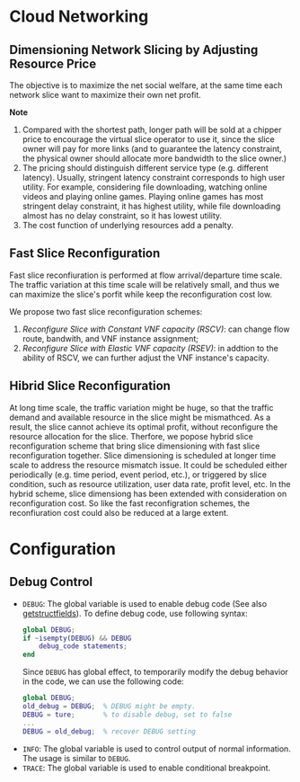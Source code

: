 # Cloud Networking
## Dimensioning Network Slicing by Adjusting Resource Price
The objective is to maximize the net social welfare, at the same time each network slice want to maximize their own net profit. 

**Note**
1. Compared with the shortest path, longer path will be sold at a chipper price to encourage the virtual slice operator to use it, since the slice owner will pay for more links (and to guarantee the latency constraint, the physical owner should allocate more bandwidth to the slice owner.)
2. The pricing should distinguish different service type (e.g. different latency).
Usually, stringent latency constraint corresponds to high user utility. 
For example, considering file downloading, watching online videos and playing online games. 
Playing online games has most stringent delay constraint, it has highest utility, while file downloading almost has no delay constraint, so it has lowest utility.
3. The cost function of underlying resources add a penalty. 

## Fast Slice Reconfiguration

Fast slice reconfiuration is performed at flow arrival/departure time scale. 
The traffic variation at this time scale will be relatively small, and thus we can maximize the slice's porfit while keep the reconfiguration cost low.

We propose two fast slice reconfiguration schemes:
1. *Reconfigure Slice with Constant VNF capacity (RSCV)*: can change flow route, bandwith, and VNF instance assignment;
2. *Reconfigure Slice with Elastic VNF capacity (RSEV)*: in addtion to the ability of RSCV, we can further adjust the VNF instance's capacity.


## Hibrid Slice Reconfiguration

At long time scale, the traffic variation might be huge, so that the traffic demand and available resource in the slice might be mismathced.
As a result, the slice cannot achieve its optimal profit, without reconfigure the resource allocation for the slice.
Therfore, we popose hybrid slice reconfiguration scheme that bring slice dimensioning with fast slice reconfiguration together.
Slice dimensioning is scheduled at longer time scale to address the resource mismatch issue.
It could be scheduled either periodically (e.g. time period, event period, etc.), or triggered by slice condition, such as resource utilization, user data rate, profit level, etc.
In the hybrid scheme, slice dimensiong has been extended with consideration on reconfiguration cost.
So like the fast reconfigration schemes, the reconfiuration cost could also be reduced at a large extent.

# Configuration  
## Debug Control
* `DEBUG`: The global variable is used to enable debug code (See also [getstructfields](E:/workspace/Matlab/Projects/Language/getstructfields.m)). To define debug code, use following syntax:
    ```matlab {.line-numbers}
    global DEBUG;
    if ~isempty(DEBUG) && DEBUG
        debug_code statements;
    end
    ``` 
    Since `DEBUG` has global effect, to temporarily modify the debug behavior in the code, we can use the following code:
    ```matlab {.line-numbers}
    global DEBUG;
    old_debug = DEBUG;  % DEBUG might be empty.
    DEBUG = ture;       % to disable debug, set to false
    ...
    DEBUG = old_debug;  % recover DEBUG setting
    ```
* `INFO`: The global variable is used to control output of normal information. The usage is similar to `DEBUG`.
* `TRACE`: The global variable is used to enable conditional breakpoint.
